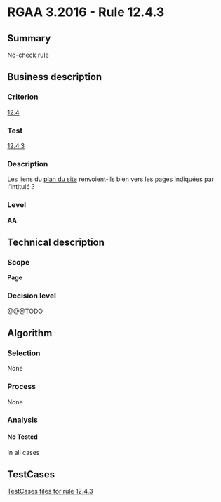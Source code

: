 # RGAA 3.2016 - Rule 12.4.3

## Summary
No-check rule


## Business description

### Criterion
[12.4](http://references.modernisation.gouv.fr/rgaa-accessibilite/2016/criteres.html#crit-12-4)

### Test
[12.4.3](http://references.modernisation.gouv.fr/rgaa-accessibilite/2016/criteres.html#test-12-4-3)

### Description
<div lang="fr">Les liens du <a href="http://references.modernisation.gouv.fr/rgaa-accessibilite/glossaire.html#page-plan-du-site">plan du site</a> renvoient-ils bien vers les pages indiqu&#xE9;es par l&#x2019;intitul&#xE9;&nbsp;?</div>

### Level
**AA**


## Technical description

### Scope
**Page**

### Decision level
@@@TODO


## Algorithm

### Selection
None

### Process
None

### Analysis

#### No Tested
In all cases


##  TestCases

[TestCases files for rule 12.4.3](https://github.com/Asqatasun/Asqatasun/tree/develop/rules/rules-rgaa3.2016/src/test/resources/testcases/rgaa32016/Rgaa32016Rule120403/)


